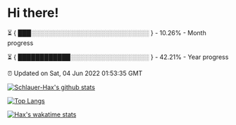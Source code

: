 # Hi there!

⏳ { ███░░░░░░░░░░░░░░░░░░░░░░░░░░░ } - 10.26% - Month progress

⏳ { ████████████░░░░░░░░░░░░░░░░░░ } - 42.21% - Year progress

⏰ Updated on Sat, 04 Jun 2022 01:53:35 GMT


[![Schlauer-Hax's github stats](https://github-readme-stats.vercel.app/api?username=Schlauer-Hax&show_icons=true&theme=dark&count_private=true)](https://github.com/Schlauer-Hax)


[![Top Langs](https://github-readme-stats.vercel.app/api/top-langs/?username=Schlauer-Hax&layout=compact&theme=dark)](https://github.com/Schlauer-Hax?tab=repositories)


[![Hax's wakatime stats](https://github-readme-stats.vercel.app/api/wakatime?username=Hax&theme=dark)](https://wakatime.com/@Hax)

